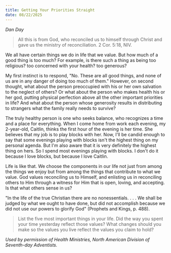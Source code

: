 ```yaml
---
title: Getting Your Priorities Straight
date: 08/22/2025
---
```


_Dan Day_

> <p></p>
> All this is from God, who reconciled us to himself through Christ and gave us the ministry of reconciliation. 2 Cor. 5:18, NIV.

We all have certain things we do in life that we value. But how much of a good thing is too much? For example, is there such a thing as being too religious? too concerned with your health? too generous?

My first instinct is to respond, "No. These are all good things, and none of us are in any danger of doing too much of them." However, on second thought, what about the person preoccupied with his or her own salvation to the neglect of others? Or what about the person who makes health his or her god, putting physical perfection above all the other important priorities in life? And what about the person whose generosity results in distributing to strangers what the family really needs to survive?

The truly healthy person is one who seeks balance, who recognizes a time and a place for everything. When I come home from work each evening, my 2-year-old, Caitlin, thinks the first hour of the evening is her time. She believes that my job is to play blocks with her. Now, I'll be candid enough to say that some evenings playing with blocks isn't the highest thing on my personal agenda. But I'm also aware that it is very definitely the highest thing on hers. So I spend most evenings playing with blocks. I don't do it because I love blocks, but because I love Caitlin.

Life is like that. We choose the components in our life not just from among the things we enjoy but from among the things that contribute to what we value. God values reconciling us to Himself, and enlisting us in reconciling others to Him through a witness for Him that is open, loving, and accepting. Is that what others sense in us?

"In the life of the true Christian there are no nonessentials. . . . We shall be judged by what we ought to have done, but did not accomplish because we did not use our powers to glorify God" (Prophets and Kings, p. 488).

> <callout></callout>
> List the five most important things in your life. Did the way you spent your time yesterday reflect those values? What changes should you make so the values you live reflect the values you claim to hold?

_Used by permission of Health Ministries, North American Division of Seventh-day Adventists._